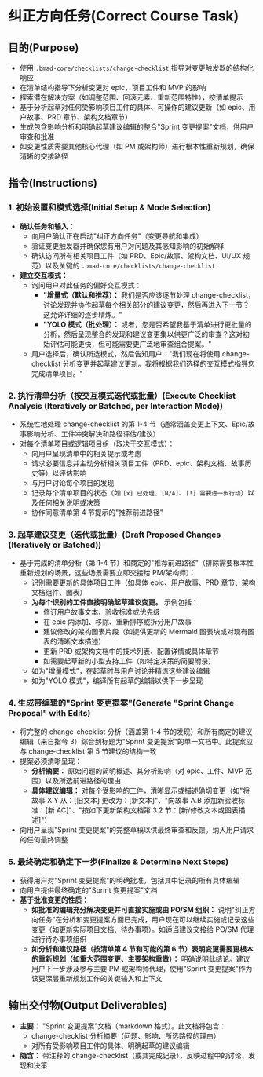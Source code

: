 # 纠正方向任务(Correct Course Task)

## 目的(Purpose)

- 使用 `.bmad-core/checklists/change-checklist` 指导对变更触发器的结构化响应
- 在清单结构指导下分析变更对 epic、项目工件和 MVP 的影响
- 探索潜在解决方案（如调整范围、回滚元素、重新范围特性），按清单提示
- 基于分析起草对任何受影响项目工件的具体、可操作的建议更新（如 epic、用户故事、PRD 章节、架构文档章节）
- 生成包含影响分析和明确起草建议编辑的整合"Sprint 变更提案"文档，供用户审查和批准
- 如变更性质需要其他核心代理（如 PM 或架构师）进行根本性重新规划，确保清晰的交接路径

## 指令(Instructions)

### 1. 初始设置和模式选择(Initial Setup & Mode Selection)

- **确认任务和输入：**
    - 向用户确认正在启动"纠正方向任务"（变更导航和集成）
    - 验证变更触发器并确保您有用户对问题及其感知影响的初始解释
    - 确认访问所有相关项目工件（如 PRD、Epic/故事、架构文档、UI/UX 规范）以及关键的 `.bmad-core/checklists/change-checklist`
- **建立交互模式：**
    - 询问用户对此任务的偏好交互模式：
        - **"增量式（默认和推荐）：** 我们是否应该逐节处理 change-checklist，讨论发现并协作起草每个相关部分的建议变更，然后再进入下一节？这允许详细的逐步精炼。"
        - **"YOLO 模式（批处理）：** 或者，您是否希望我基于清单进行更批量的分析，然后呈现整合的发现和建议变更集以供更广泛的审查？这对初始评估可能更快，但可能需要更广泛地审查组合提案。"
    - 用户选择后，确认所选模式，然后告知用户："我们现在将使用 change-checklist 分析变更并起草建议更新。我将根据我们选择的交互模式指导您完成清单项目。"

### 2. 执行清单分析（按交互模式迭代或批量）(Execute Checklist Analysis (Iteratively or Batched, per Interaction Mode))

- 系统性地处理 change-checklist 的第 1-4 节（通常涵盖变更上下文、Epic/故事影响分析、工件冲突解决和路径评估/建议）
- 对每个清单项目或逻辑项目组（取决于交互模式）：
    - 向用户呈现清单中的相关提示或考虑
    - 请求必要信息并主动分析相关项目工件（PRD、epic、架构文档、故事历史等）以评估影响
    - 与用户讨论每个项目的发现
    - 记录每个清单项目的状态（如 `[x] 已处理`、`[N/A]`、`[!] 需要进一步行动`）以及任何相关说明或决策
    - 协作同意清单第 4 节提示的"推荐前进路径"

### 3. 起草建议变更（迭代或批量）(Draft Proposed Changes (Iteratively or Batched))

- 基于完成的清单分析（第 1-4 节）和商定的"推荐前进路径"（排除需要根本性重新规划的场景，这些场景需要立即交接给 PM/架构师）：
    - 识别需要更新的具体项目工件（如具体 epic、用户故事、PRD 章节、架构文档组件、图表）
    - **为每个识别的工件直接明确起草建议变更。** 示例包括：
        - 修订用户故事文本、验收标准或优先级
        - 在 epic 内添加、移除、重新排序或拆分用户故事
        - 建议修改的架构图表片段（如提供更新的 Mermaid 图表块或对现有图表的清晰文本描述）
        - 更新 PRD 或架构文档中的技术列表、配置详情或具体章节
        - 如需要起草新的小型支持工件（如特定决策的简要附录）
    - 如为"增量模式"，在起草时与用户讨论并精炼这些建议编辑
    - 如为"YOLO 模式"，编译所有起草的编辑以供下一步呈现

### 4. 生成带编辑的"Sprint 变更提案"(Generate "Sprint Change Proposal" with Edits)

- 将完整的 change-checklist 分析（涵盖第 1-4 节的发现）和所有商定的建议编辑（来自指令 3）综合到标题为"Sprint 变更提案"的单一文档中。此提案应与 change-checklist 第 5 节建议的结构一致
- 提案必须清晰呈现：
    - **分析摘要：** 原始问题的简明概述、其分析影响（对 epic、工件、MVP 范围）以及所选前进路径的理由
    - **具体建议编辑：** 对每个受影响的工件，清晰显示或描述确切变更（如"将故事 X.Y 从：[旧文本] 更改为：[新文本]"、"向故事 A.B 添加新验收标准：[新 AC]"、"按如下更新架构文档第 3.2 节：[新/修改文本或图表描述]"）
- 向用户呈现"Sprint 变更提案"的完整草稿以供最终审查和反馈。纳入用户请求的任何最终调整

### 5. 最终确定和确定下一步(Finalize & Determine Next Steps)

- 获得用户对"Sprint 变更提案"的明确批准，包括其中记录的所有具体编辑
- 向用户提供最终确定的"Sprint 变更提案"文档
- **基于批准变更的性质：**
    - **如批准的编辑充分解决变更并可直接实施或由 PO/SM 组织：** 说明"纠正方向任务"在分析和变更提案方面已完成，用户现在可以继续实施或记录这些变更（如更新实际项目文档、待办事项）。如适当建议交接给 PO/SM 代理进行待办事项组织
    - **如分析和建议路径（按清单第 4 节和可能的第 6 节）表明变更需要更根本的重新规划（如重大范围变更、主要架构重做）：** 明确说明此结论。建议用户下一步涉及参与主要 PM 或架构师代理，使用"Sprint 变更提案"作为该更深层重新规划工作的关键输入和上下文

## 输出交付物(Output Deliverables)

- **主要：** "Sprint 变更提案"文档（markdown 格式）。此文档将包含：
    - change-checklist 分析摘要（问题、影响、所选路径的理由）
    - 对所有受影响项目工件的具体、明确起草的建议编辑
- **隐含：** 带注释的 change-checklist（或其完成记录），反映过程中的讨论、发现和决策
